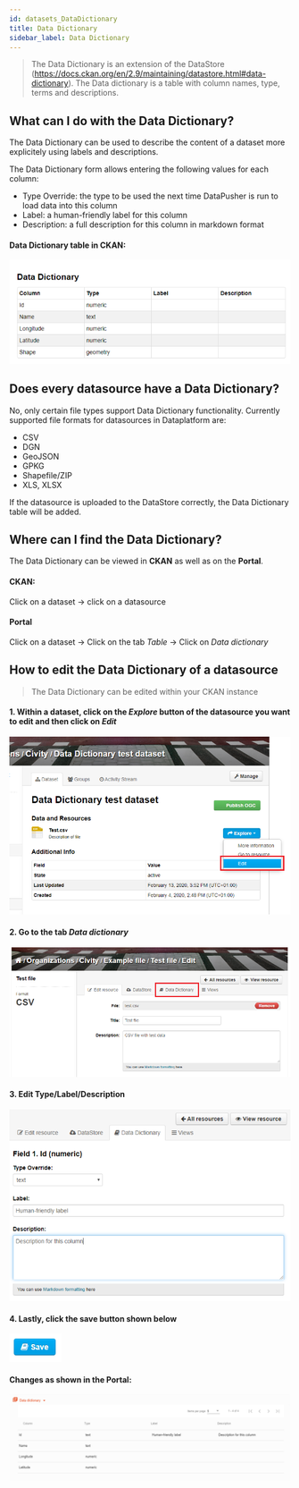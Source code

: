 ```yaml
---
id: datasets_DataDictionary
title: Data Dictionary
sidebar_label: Data Dictionary
---
```


> The Data Dictionary is an extension of the DataStore (https://docs.ckan.org/en/2.9/maintaining/datastore.html#data-dictionary). The Data dictionary is a table with column names, type, terms and descriptions.

## What can I do with the Data Dictionary?

The Data Dictionary can be used to describe the content of a dataset more explicitely using labels and descriptions.

The Data Dictionary form allows entering the following values for each column:

- Type Override: the type to be used the next time DataPusher is run to load data into this column
- Label: a human-friendly label for this column
- Description: a full description for this column in markdown format

#### Data Dictionary table in CKAN:

![Title](assets/Dataplatform/DataDictionary/Data_dict_CKAN.PNG)

## Does every datasource have a Data Dictionary?

No, only certain file types support Data Dictionary functionality. Currently supported file formats for datasources in Dataplatform are:

- CSV
- DGN
- GeoJSON
- GPKG
- Shapefile/ZIP
- XLS, XLSX

If the datasource is uploaded to the DataStore correctly, the Data Dictionary table will be added.

## Where can I find the Data Dictionary?

The Data Dictionary can be viewed in **CKAN** as well as on the **Portal**.

#### CKAN:

Click on a dataset -> click on a datasource

#### Portal

Click on a dataset -> Click on the tab _Table_ -> Click on _Data dictionary_

## How to edit the Data Dictionary of a datasource

> The Data Dictionary can be edited within your CKAN instance

#### 1. Within a dataset, click on the _Explore_ button of the datasource you want to edit and then click on _Edit_

![Data_dict](assets/Dataplatform/DataDictionary/Data_dict_edit.PNG)

#### 2. Go to the tab _Data dictionary_

![Data_dict_go_to](assets/Dataplatform/DataDictionary/Data_dictionary_edit.png)

#### 3. Edit Type/Label/Description

![Data_dict_edit](assets/Dataplatform/DataDictionary/Data_dict_edit_field.PNG)

#### 4. Lastly, click the save button shown below

![Data_dict_save](assets/Dataplatform/DataDictionary/Data_dict_save.PNG)

#### Changes as shown in the Portal:

![Data_dict_portal](assets/Dataplatform/DataDictionary/Data_dict_portal.PNG)
